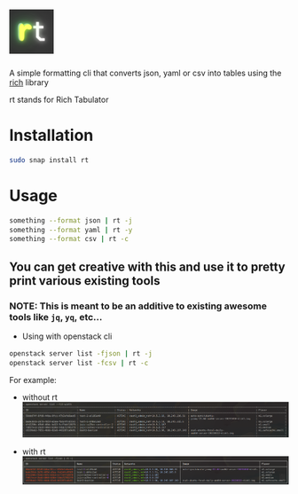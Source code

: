 # ![rt_logo](/png/rt_logo.png)
A simple formatting cli that converts json, yaml or csv into tables using the [rich](https://github.com/Textualize/rich) library

rt stands for Rich Tabulator

# Installation
```bash
sudo snap install rt
```

# Usage
```bash
something --format json | rt -j
something --format yaml | rt -y
something --format csv | rt -c
```

## You can get creative with this and use it to pretty print various existing tools
### NOTE: This is meant to be an additive to existing awesome tools like `jq`, `yq`, etc...

- Using with openstack cli
```bash
openstack server list -fjson | rt -j
openstack server list -fcsv | rt -c
```

For example:
- without rt
![without_rt](/png/without_rt.png)

- with rt
![with_rt](/png/with_rt.png)